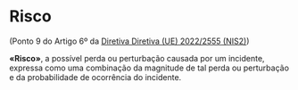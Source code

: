 # Risco
(Ponto 9 do Artigo 6º da [Diretiva Diretiva (UE) 2022/2555 (NIS2)](https://eur-lex.europa.eu/legal-content/PT/TXT/?uri=CELEX:32022L2555))

**«Risco»**, a possível perda ou perturbação causada por um incidente, expressa como uma combinação da magnitude de tal perda ou perturbação e da probabilidade de ocorrência do incidente.